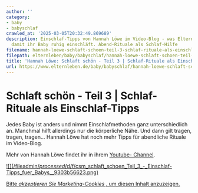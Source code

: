 ```yaml
---
author: ''
category:
- baby
- babyschlaf
crawled_at: '2025-03-05T20:32:49.869689'
description: Einschlaf-Tipps von Hannah Löwe im Video-Blog - was Eltern tun können,
  damit ihr Baby ruhig einschläft. Abend-Rituale als Schlaf-Hilfe
filename: hannah-loewe-schlaft-schoen-teil-3-schlaf-rituale-als-einschlaf-tipp.md
filepath: elternleben/baby/babyschlaf/hannah-loewe-schlaft-schoen-teil-3-schlaf-rituale-als-einschlaf-tipp.md
title: 'Hannah Löwe: Schlaft schön - Teil 3 | Schlaf-Rituale als Einschlaf-Tipp'
url: https://www.elternleben.de/baby/babyschlaf/hannah-loewe-schlaft-schoen-teil-3-schlaf-rituale-als-einschlaf-tipp/
---
```


#  Schlaft schön - Teil 3 | Schlaf-Rituale als Einschlaf-Tipps 

Jedes Baby ist anders und nimmt Einschlafmethoden ganz unterschiedlich an.
Manchmal hilft allerdings nur die körperliche Nähe. Und dann gilt tragen,
tragen, tragen… Hannah Löwe hat noch mehr Tipps für abendliche Rituale im
Video-Blog.

Mehr von Hannah Löwe findet ihr in ihrem [Youtube-
Channel](https://www.youtube.com/channel/UC-150_R5aEyxKB96PWqACHA).

[ ![](/fileadmin/_processed_/d/f/csm_schlaft_schoen_Teil_3_-_Einschlaf-
Tipps_fuer_Babys__9303b56623.png) ](javascript:Cookiebot.renew\(\))

[Bitte _akzeptieren Sie Marketing-Cookies_ , um diesen Inhalt
anzuzeigen.](javascript:Cookiebot.renew\(\))

